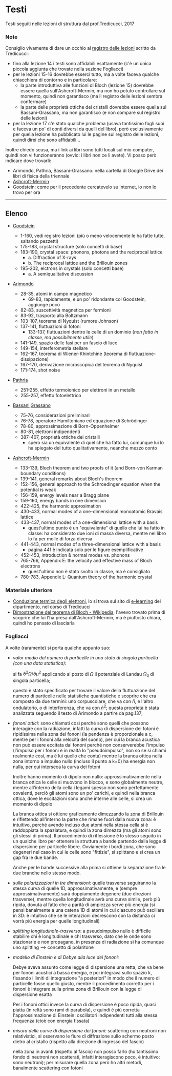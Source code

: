 # Testi
Testi seguiti nelle lezioni di struttura dal prof.Tredicucci, 2017

### Note
Consiglio vivamente di dare un occhio al [registro delle lezioni](http://unimap.unipi.it/registri/dettregistriNEW.php?re=181626::::&ri=12126) scritto da Tredicucci:

  - fino alla lezione 14 i testi sono affidabili esattamente (c'è un unica piccola aggiunta che trovate nella sezione Fogliacci)
  - per le lezioni 15-16 dovrebbe esserci tutto, ma a volte faceva qualche chiacchiera di contorno e in particolare:
      - la parte introduttiva alle funzioni di Bloch (lezione 15) dovrebbe essere quella sull'Ashcroft-Mermin, ma non ho potuto controllare sul momento, quindi non garantisco (ma il registro delle lezioni sembra confermare)
      - la parte delle proprietà ottiche dei cristalli dovrebbe essere quella sul Bassani-Grassano, ma non garantisco (e non compare sul registro delle lezioni)
  - per la lezione 17 c'è stato qualche problema (usava tantissimo fogli suoi e faceva un po' di conti diversi da quelli del libro), però esclusivamente per quella lezione ha pubblicato lui le pagine sul registro delle lezioni, quindi direi che sono affidabili...

Inoltre chiedo scusa, ma i link ai libri sono tutti locali sul mio computer, quindi non vi funzioneranno (ovvio: i libri non ce li avete). Vi posso però indicare dove trovarli:

  - Arimondo, Pathria, Bassani-Grassano: nella cartella di Google Drive dei libri di fisica della triennale
  - [Ashcroft-Mermin](https://zapiski.fmf.si/data/SolidStatePhysics.pdf)
  - Goodstein: come per il precedente cercatevelo su internet, io non lo trovo per ora

---

## Elenco
- [Goodstein](<C:\Users\candi\Documents\Università\3°anno\Struttura della Materia\D. L. Goodstein-States of Matter.pdf>)
    - 1-160, vedi registro lezioni (più o meno velocemente le ha fatte tutte, saltando pezzetti)
    - 175-183, crystal structure (solo concetti di base)
    - 183-190, crystal space: phonons, photons and the reciprocal lattice
        - a. Diffraction of X-rays
        - b. The reciprocal lattice and the Brillouin zones
    - 195-202, elctrons in crystals (solo concetti base)
        - a. A semiqualitative discussion
- [Arimondo](<C:\Users\candi\Documents\Università\3°anno\Struttura della Materia\Arimondo - Lezioni di Struttura della Materia.pdf>)
    - 28-35, atomi in campo magnetico
      - 69-83, rapidamente, è un po' ridondante col Goodstein, aggiunge poco
    - 82-83, suscettività magnetica per fermioni
    - 83-92, trasporto alla Boltzmann
    - 103-107, teorema di Nyquist (rumore Johnson)
    - 137-141, fluttuazioni di fotoni
      - 133-137, fluttuazioni dentro le celle di un dominio (_non fatto in classe, ma possibilmente utile_)
    - 141-149, spazio delle fasi per un fascio di luce
    - 149-154, interferometria stellare
    - 162-167, teorema di Wiener-Khintchine (teorema di fluttuazione-dissipazione)
    - 167-170, derivazione microscopica del teorema di Nyquist
    - 171-174, shot noise
- [Pathria](<C:\Users\candi\Documents\Università\3°anno\Struttura della Materia\Pathria - Statistical Mechanics.pdf>)
    - 251-255, effetto termoionico per elettroni in un metallo
    - 255-257, effetto fotoelettrico
- [Bassani,Grassano](<C:\Users\candi\Documents\Università\3°anno\Struttura della Materia\F.Bassani,U.M.Grassano - Fisica Dello Stato Solido.pdf>)
    - 75-76, considerazioni preliminari
    - 76-78, operatore Hamiltoniano ed equazione di Schrödinger
    - 78-80, approssimazione di Born-Oppenheimer
    - 80-81, elettroni indipendenti
    - 387-407, proprietà ottiche dei cristalli
        - spero sia un equivalente di quel che ha fatto lui, comunque lui lo ha spiegato del tutto qualitativamente, neanche mezzo conto

- [Ashcroft-Mermin](<C:\Users\candi\Documents\Università\3°anno\Struttura della Materia\SolidStatePhysics.pdf>)
    - 133-139, Bloch theorem and two proofs of it (and Born-von Karman boundary conditions)
    - 139-141, general remarks about Bloch's theorem
    - 152-156, general approach to the Schroedinger equation when the potential is weak
    - 156-159, energy levels near a Bragg plane
    - 159-160, energy bands in one dimension
    - 422-425, the harmonic approximation
    - 430-433, normal modes of a one-dimensional monoatomic Bravais lattice
    - 433-437, normal modes of a one-dimensional lattice with a basis
        - quest'ultimo punto è un "equivalente" di quello che lui ha fatto in classe: ha considerato due ioni di massa diversa, mentre nel libro lo fa per molle di forza diversa
    - 441-443, normal modes of a three-dimensional lattice  with a basis
        - pagina 441 è indicata solo per le figure esemplificative
    - 452-453, introduction & normal modes vs. phonons
    - 765-766, Appendix E: the velocity and effective mass of Bloch electrons
        - quest'ultimo non è stato svolto in classe, ma è consigliato
    - 780-783, Appendix L: Quantum theory of the harmonic crystal

### Materiale ulteriore
  - [Conduzione termica degli elettroni](<C:\Users\candi\Documents\Università\3°anno\Struttura della Materia\lecture_TC.pdf>), lo si trova sul sito di [e-learning](https://elearning.df.unipi.it/) del dipartimento, nel corso di Tredicucci
  - [Dimostrazione del teorema di Bloch - Wikipedia](https://en.m.wikipedia.org/wiki/Bloch_wave#Proof_of_Bloch.27s_theorem), l'avevo trovato prima di scoprire che lui l'ha presa dall'Ashcroft-Mermin, ma è piuttosto chiara, quindi ho pensato di lasciarla

### Fogliacci
A volte (raramente) si porta qualche appunto suo:

- _valor medio del numero di particelle in uno stato di singola particella (con una data statistica):_

    si fa $\partial^2 \Omega / \partial \mu^2$ applicando al posto di $\Omega$ il potenziale di Landau $\Omega_q$ di singola particella;

    questo è stato specificato per trovare il valore della fluttuazione del numero di particelle nelle statistiche quantistiche e scoprire che era composto da due termini: uno corpuscolare, che va con $\bar{n}$, e l'altro ondulatorio, o di interferenza, che va con $\bar{n}^2$;
    questa proprietà è stata analizzata seguendo il testo di Arimondo a partire da pag.137;

- _fononi ottici:_ sono chiamati così perché sono quelli che possono interagire con la radiazione, infatti la curva di dispersione dei fotoni è ripidissima nella zona dei fononi (la pendenza è proporzionale a c, mentre per i fononi alla velocità del suono), per cui la branca acustica non può essere eccitata dai fononi perché non conserverebbe l'impulso (l'impulso per i fononi è in realtà lo "pseudoimpulso", non so se si chiami realmente così, ma è lui quello che conta) mentre la branca ottica nella zona intorno a impulso nullo (incluso il punto a k=0) ha energia non nulla, per cui interseca la curva dei fotoni

    Inoltre hanno momento di dipolo non nullo: approssimativamente nella branca ottica le celle si muovono in blocco, e sono globalmente neutre, mentre all'interno della cella i legami spesso non sono perfettamente covalenti, perciò gli atomi sono un po' carichi, e quindi nella branca ottica, dove le eccitazioni sono anche interne alle celle, si crea un momento di dipolo

    La branca ottica si ottiene graficamente dimezzando la zona di Brillouin e riflettendo all'interno la parte che rimane fuori dalla nuova zona: è intuitivo, perché avendo incluso due atomi nella stessa cella si è raddoppiata la spaziatura, e quindi la zona dimezza (ma gli atomi sono gli stessi di prima). Il procedimento di riflessione è lo stesso seguito in un qualche libro per ottenere la struttura a bande partendo dalla legge di dispersione per particelle libere.
    Ovviamente i bordi zona, che sono degeneri nel caso in cui le celle sono "fittizie", si splittano e si crea un gap fra le due bande.

    Anche per le bande successive alla prima si ottiene la separazione fra le due branche nello stesso modo.

- _sulle polarizzazioni in tre dimensioni:_ quelle trasverse seguiranno la stessa curva di quelle 1D, approssimativamente, e (sempre approssimativamente) sarà doppiamente degenere (due direzioni trasverse), mentre quella longitudinale avrà una curva simile, però più ripida, dovuta al fatto che a parità di ampiezza serve più energia (si pensi banalmente a una catena 1D di atomi in cui ciascuno può oscillare in 3D: è intuitivo che se le interazioni decrescono con la distanza ci vorrà più energia per quelle longitudinali)

- _splitting longitudinale-trasverso_: a pseudoimpulso nullo è difficile stabilire chi è longitudinale e chi trasverso, dato che le onde sono stazionarie e non propagano, in presenza di radiazione si ha comunque uno splitting --> concetto di polaritone

- _modello di Einstein e di Debye alla luce dei fononi:_

    Debye aveva assunto come legge di dispersione una retta, che va bene per fononi acustici a bassa energia, e poi integrava sullo spazio k, fissando i limiti di integrazione "a posteriori" in modo che il numero di particelle fosse quello giusto, mentre il procedimento corretto per i fononi è integrare sulla prima zona di Brillouin con la legge di dispersione esatta

    Per i fononi ottici invece la curva di dispersione è poco ripida, quasi piatta (in reltà sono rami di parabola), e quindi è più corretta l'approssimazione di Einstein: oscillatori indipendenti tutti alla stessa frequenza (cioè con energia fissata)

- _misura delle curve di dispersione dei fononi:_ scattering con neutroni non relativistici, si osservano le fiure di diffrazione sullo schermo posto dietro al cristallo (rispetto alla direzione di ingresso del fascio)

    nella zona in avanti (rispetto al fascio) non posso farlo (ho tantissimo fondo di neutroni non scatterati, infatti interagiscono poco, è intuitivo: sono neutroni); per misurare quella zona però ho altri metodi, banalmente scattering con fotoni

